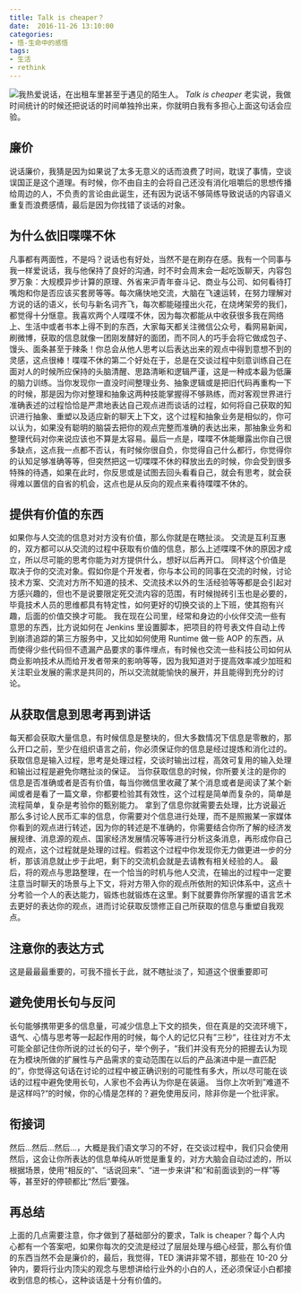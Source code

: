 ```yaml
---
title: Talk is cheaper？
date:  2016-11-26 13:10:00
categories:
- 悟-生命中的感悟
tags:
- 生活
- rethink
---
```


![](http://upload-images.jianshu.io/upload_images/24274-85cbc2d47a57cc19.jpg?imageMogr2/auto-orient/strip%7CimageView2/2/w/1240)我热爱说话，在出租车里甚至于遇见的陌生人。
_Talk is cheaper_
老实说，我做时间统计的时候还把说话的时间单独拎出来，你就明白我有多担心上面这句话会应验。

## 廉价

说话廉价，我猜是因为如果说了太多无意义的话而浪费了时间，耽误了事情，空谈误国正是这个道理。有时候，你不由自主的会将自己还没有消化咀嚼后的思想传播给周边的人，不负责的言论由此诞生，还有因为说话不够简练导致说话的内容语义重复而浪费感情，最后是因为你找错了谈话的对象。

## 为什么依旧喋喋不休

凡事都有两面性，不是吗？说话也有好处，当然不是在刷存在感。我有一个同事与我一样爱说话，我与他保持了良好的沟通，时不时会周末会一起吃饭聊天，内容包罗万象：大规模异步计算的原理、外省来沪青年奋斗记、商业与公司、如何看待打嘴炮和你是否应该买套房等等。每次痛快地交流，大脑在飞速运转，在努力理解对方说的话的语义，长句与新名词齐飞，每次都能碰撞出火花，在烧烤架旁的我们，都觉得十分惬意。我喜欢两个人喋喋不休，因为每次都能从中收获很多我在网络上、生活中或者书本上得不到的东西，大家每天都关注微信公众号，看网易新闻，刷微博，获取的信息就像一团刚发酵好的面团，而不同人的巧手会将它做成包子、馒头、面条甚至于辣条！你总会从他人思考以后表达出来的观点中得到意想不到的灵感，这点很棒！喋喋不休的第二个好处在于，总是在交谈过程中刻意训练自己在面对人的时候所应保持的头脑清醒、思路清晰和逻辑严谨，这是一种成本最为低廉的脑力训练。当你发现你一直没时间整理业务、抽象逻辑或是把旧代码再重构一下的时候，那是因为你对整理和抽象这两种技能掌握得不够熟练，而对客观世界进行准确表述的过程恰恰是严肃地表达自己观点进而谈话的过程，如何将自己获取的知识进行抽象、重塑以及适应新的聊天上下文，这个过程和抽象业务是相似的，你可以认为，如果没有聪明的脑袋去把你的观点完整而准确的表达出来，那抽象业务和整理代码对你来说应该也不算是太容易。最后一点是，喋喋不休能曝露出你自己很多缺点，这点我一点都不否认，有时候你很自负，你觉得自己什么都行，你觉得你的认知足够准确等等，但突然把这一切喋喋不休的释放出去的时候，你会受到很多特殊的待遇，如果在此时，你反思或是试图去回头看看自己，就会有思考，就会获得难以置信的自省的机会，这点也是从反向的观点来看待喋喋不休的。

## 提供有价值的东西

如果你与人交流的信息对对方没有价值，那么你就是在瞎扯淡。
交流是互利互惠的，双方都可以从交流的过程中获取有价值的信息，那么上述喋喋不休的原因才成立，所以尽可能的思考你能为对方提供什么，想好以后再开口。
同样这个价值是取决于你的交流对象。假如你是个开发者，你与本公司的同事在交流的时候，讨论技术方案、交流对方所不知道的技术、交流技术以外的生活经验等等都是会引起对方感兴趣的，但也不是说要限定死交流内容的范围，有时候抛砖引玉也是必要的，毕竟技术人员的思维都具有特定性，如何更好的切换交谈的上下班，使其抱有兴趣，后面的价值交换才可能。
我在现在公司里，经常和身边的小伙伴交流一些有意思的东西，比方说如何在 Jenkins 里设置脚本，把项目的符号表文件自动上传到崩溃追踪的第三方服务中，又比如如何使用 Runtime 做一些 AOP 的东西，从而使得少些代码但不遗漏产品要求的事件埋点，有时候也交流一些科技公司如何从商业影响技术从而给开发者带来的影响等等，因为我知道对于提高效率减少加班和关注职业发展的需求是共同的，所以交流就能愉快的展开，并且能得到充分的讨论。

## 从获取信息到思考再到讲话

每天都会获取大量信息，有时候信息是整块的，但大多数情况下信息是零散的，那么开口之前，至少在组织语言之前，你必须保证你的信息是经过提炼和消化过的。
获取信息是输入过程，思考是处理过程，交谈时输出过程，高效可复用的输入处理和输出过程是避免你瞎扯淡的保证。
当你获取信息的时候，你所要关注的是你的信息是否准确或者是否有价值，每当你微信里收藏了某个消息或者是阅读了某个新闻或者是看了一篇文章，你都要检验其有效性，这个过程是简单而复杂的，简单是流程简单，复杂是考验你的甄别能力。
拿到了信息你就需要去处理，比方说最近那么多讨论人民币汇率的信息，你需要对个信息进行处理，而不是照搬某一家媒体你看到的观点进行转述，因为你的转述是不准确的，你需要结合你所了解的经济发展规律、消息源的观点、国家经济发展情况等等进行分析这条消息，再形成你自己的观点，这个过程就是处理的过程。假若这个过程中你发现你无力做更进一步的分析，那该消息就止步于此吧，剩下的交流机会就是去请教有相关经验的人。
最后，将的观点与思路整理，在一个恰当的时机与他人交流，在输出的过程中一定要注意当时聊天的场景与上下文，将对方带入你的观点所依附的知识体系中，这点十分考验一个人的表达能力，锻炼也就锻炼在这里。剩下就要靠你所掌握的语言艺术去更好的表达你的观点，进而讨论获取反馈修正自己所获取的信息与重塑自我观点。

## 注意你的表达方式

这是最最最重要的，可我不擅长于此，就不瞎扯淡了，知道这个很重要即可

## 避免使用长句与反问

长句能够携带更多的信息量，可减少信息上下文的损失，但在真是的交流环境下，语气、心情与思考等一起起作用的时候，每个人的记忆只有”三秒“，往往对方不太可能全部记住你所说的过长的句子，举个例子，“我们并没有充分的把握去认为现在为模块所做的扩展性与产品需求的变动范围在以后的产品演进中是一直匹配的”，你觉得这句话在讨论的过程中被正确识别的可能性有多大，所以尽可能在谈话的过程中避免使用长句，人家也不会再认为你是在装逼。
当你上次听到”难道不是这样吗?“的时候，你的心情是怎样的？避免使用反问，除非你是一个批评家。

## 衔接词

然后…然后…然后…，大概是我们语文学习的不好，在交谈过程中，我们只会使用然后，这会让你所表达的信息单纯从听觉是重复的，对方大脑会自动过滤的，所以根据场景，使用“相反的”、“话说回来”、“进一步来讲”和“和前面谈到的一样”等等，甚至好的停顿都比“然后”要强。

## 再总结

上面的几点需要注意，你才做到了基础部分的要求，Talk is cheaper？每个人内心都有一个答案吧，如果你每次的交流是经过了层层处理与细心经营，那么有价值的东西当然不会是廉价的，最后，我觉得，TED 演讲非常不错，那些在 10-20 分钟内，要将行业内顶尖的观念与思想讲给行业外的小白的人，还必须保证小白都接收到信息的核心，这种谈话是十分有价值的。
